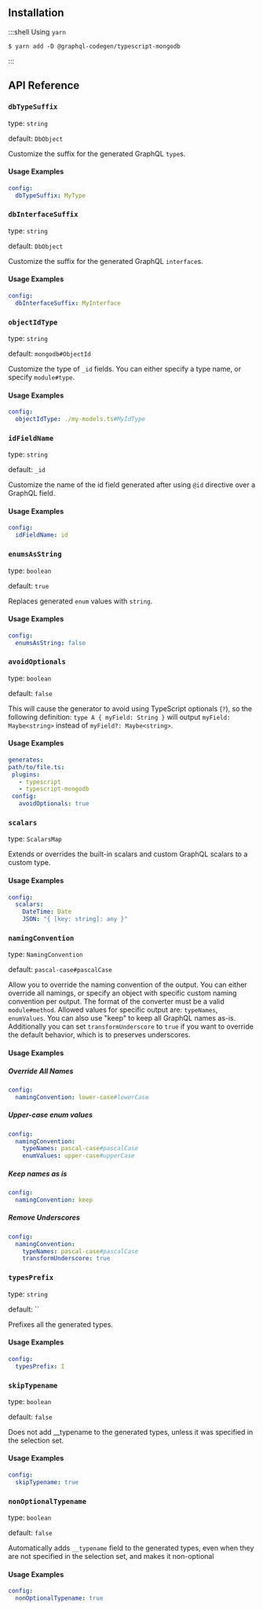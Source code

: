 ## Installation

:::shell Using `yarn`

    $ yarn add -D @graphql-codegen/typescript-mongodb

:::

## API Reference

### `dbTypeSuffix`

type: `string`

default: `DbObject`

Customize the suffix for the generated GraphQL `type`s.

#### Usage Examples

```yml
config:
  dbTypeSuffix: MyType
```


### `dbInterfaceSuffix`

type: `string`

default: `DbObject`

Customize the suffix for the generated GraphQL `interface`s.

#### Usage Examples

```yml
config:
  dbInterfaceSuffix: MyInterface
```


### `objectIdType`

type: `string`

default: `mongodb#ObjectId`

Customize the type of `_id` fields. You can either specify a type name, or specify `module#type`.

#### Usage Examples

```yml
config:
  objectIdType: ./my-models.ts#MyIdType
```


### `idFieldName`

type: `string`

default: `_id`

Customize the name of the id field generated after using `@id` directive over a GraphQL field.

#### Usage Examples

```yml
config:
  idFieldName: id
```


### `enumsAsString`

type: `boolean`

default: `true`

Replaces generated `enum` values with `string`.

#### Usage Examples

```yml
config:
  enumsAsString: false
```


### `avoidOptionals`

type: `boolean`

default: `false`

This will cause the generator to avoid using TypeScript optionals (`?`),
so the following definition: `type A { myField: String }` will output `myField: Maybe<string>`
instead of `myField?: Maybe<string>`.

#### Usage Examples

```yml
generates:
path/to/file.ts:
 plugins:
   - typescript
   - typescript-mongodb
 config:
   avoidOptionals: true
```


### `scalars`

type: `ScalarsMap`


Extends or overrides the built-in scalars and custom GraphQL scalars to a custom type.

#### Usage Examples

```yml
config:
  scalars:
    DateTime: Date
    JSON: "{ [key: string]: any }"
```


### `namingConvention`

type: `NamingConvention`

default: `pascal-case#pascalCase`

Allow you to override the naming convention of the output.
You can either override all namings, or specify an object with specific custom naming convention per output.
The format of the converter must be a valid `module#method`.
Allowed values for specific output are: `typeNames`, `enumValues`.
You can also use "keep" to keep all GraphQL names as-is.
Additionally you can set `transformUnderscore` to `true` if you want to override the default behavior,
which is to preserves underscores.

#### Usage Examples

##### Override All Names
```yml
config:
  namingConvention: lower-case#lowerCase
```

##### Upper-case enum values
```yml
config:
  namingConvention:
    typeNames: pascal-case#pascalCase
    enumValues: upper-case#upperCase
```

##### Keep names as is
```yml
config:
  namingConvention: keep
```

##### Remove Underscores
```yml
config:
  namingConvention:
    typeNames: pascal-case#pascalCase
    transformUnderscore: true
```


### `typesPrefix`

type: `string`

default: ``

Prefixes all the generated types.

#### Usage Examples

```yml
config:
  typesPrefix: I
```


### `skipTypename`

type: `boolean`

default: `false`

Does not add __typename to the generated types, unless it was specified in the selection set.

#### Usage Examples

```yml
config:
  skipTypename: true
```


### `nonOptionalTypename`

type: `boolean`

default: `false`

Automatically adds `__typename` field to the generated types, even when they are not specified
in the selection set, and makes it non-optional

#### Usage Examples

```yml
config:
  nonOptionalTypename: true
```
